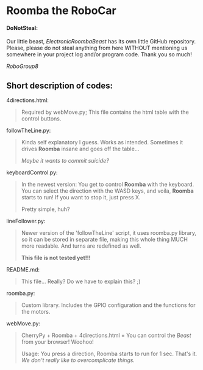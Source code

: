 # Roomba the RoboCar
#### DoNotSteal:

Our little beast, _ElectronicRoombaBeast_ has its own little GitHub repository. Please, please do not steal anything from here WITHOUT mentioning us somewhere in your project log and/or program code.
Thank you so much!

_RoboGroup8_
## Short description of codes:
4directions.html:
> Required by webMove.py; This file contains the html table with the control buttons.

followTheLine.py:
> Kinda self explanatory I guess. Works as intended. Sometimes it drives **Roomba** insane and goes off the table...
>
>_Maybe it wants to commit suicide?_

keyboardControl.py:
> In the newest version: You get to control **Roomba** with the keyboard. You can select the direction with the WASD keys, and voila, **Roomba** starts to run! If you want to stop it, just press X.
>
>Pretty simple, huh?

lineFollower.py:
> Newer version of the 'followTheLine' script, it uses roomba.py library, so it can be stored in separate file, making this whole thing MUCH more readable. And turns are redefined as well.
>
>__**This file is not tested yet!!!**__

README.md:
> This file... Really? Do we have to explain this? ;)

roomba.py:
> Custom library. Includes the GPIO configuration and the functions for the motors.

webMove.py:
> CherryPy + Roomba + 4directions.html = You can control the _Beast_ from your browser! Woohoo!
>
>Usage: You press a direction, Roomba starts to run for 1 sec. That's it. _We don't really like to overcomplicate things._
